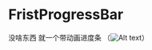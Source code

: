 # FristProgressBar 
没啥东西 就一个带动画进度条
（![Alt text](https://github.com/Emperor/WZrLe/raw/master/img/1521707706283mzaaa.gif)）
